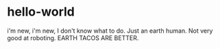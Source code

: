 # hello-world
i'm new, i'm new, I don't know what to do. Just an earth human. Not very good at roboting. 
EARTH TACOS ARE BETTER.  
